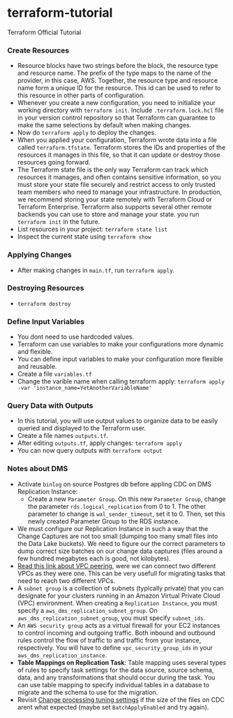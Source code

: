 # terraform-tutorial
Terraform Official Tutorial


### Create Resources
* Resource blocks have two strings before the block, the resource type and resource name. The prefix of the type maps to the name of the provider, in this case, AWS. Together, the resource type and resource name form a unique ID for the resource. This id can be used to refer to this resource in other parts of configuration.
* Whenever you create a new configuration, you need to initialize your working directory with `terraform init`. Include `.terraform.lock.hcl` file in your version control repository
so that Terraform can guarantee to make the same selections by default when making changes.
* Now do `terraform apply` to deploy the changes.
* When you applied your configuration, Terraform wrote data into a file called `terraform.tfstate`. Terraform stores the IDs and properties of the resources it manages in this file, so that it can update or destroy those resources going forward.
* The Terraform state file is the only way Terraform can track which resources it manages, and often contains sensitive information, so you must store your state file securely and restrict access to only trusted team members who need to manage your infrastructure. In production, we recommend storing your state remotely with Terraform Cloud or Terraform Enterprise. Terraform also supports several other remote backends you can use to store and manage your state.
you run `terraform init` in the future.
* List resources in your project: `terraform state list`
* Inspect the current state using `terraform show`

### Applying Changes
* After making changes in `main.tf`, run `terraform apply`.

### Destroying Resources
* `terraform destroy`


### Define Input Variables
* You dont need to use hardcoded values.
* Terraform can use variables to make your configurations more dynamic and flexible.
* You can define input variables to make your configuration more flexible and reusable.
* Create a file `variables.tf`
* Change the varible name when calling terraform apply: `terraform apply -var 'instance_name=YetAnotherVariableName'`

### Query Data with Outputs
* In this tutorial, you will use output values to organize data to be easily queried and displayed to the Terraform user.
* Create a file names `outputs.tf`.
* After editing `outputs.tf`, apply changes: `terraform apply`
* You can now query outputs with `terraform output`

### Notes about DMS
* Activate `binlog` on source Postgres db before appling CDC on DMS Replication Instance:
  * Create a new `Parameter Group`. On this new `Parameter Group`, change the parameter `rds.logical_replication` from 0 to 1. The other parameter to change is `wal_sender_timeout`, set it to 0. Then, set this newly created Parameter Group to the RDS instance.
* We must configure our Replication Instance in such a way that the Change Captures are not too small (dumping too many small files into the Data Lake buckets). We need to figure our the correct parameters to dump correct size batches on our change data captures (files around a few hundred megabytes each is good, not kilobytes).
* [Read this link about VPC peering](https://docs.aws.amazon.com/dms/latest/userguide/CHAP_ReplicationInstance.PublicPrivate.html), were we can connect two different VPCs as they were one. This can be very usefull for migrating tasks that need to reach two different VPCs.
* A `subnet group` is a collection of subnets (typically private) that you can designate for your clusters running in an Amazon Virtual Private Cloud (VPC) environment. When creating a `Replication Instance`, you must specify a `aws_dms_replication_subnet_group`. On `aws_dms_replication_subnet_group`, you must specify `subnet_ids`.
* An `AWS security group` acts as a virtual firewall for your EC2 instances to control incoming and outgoing traffic. Both inbound and outbound rules control the flow of traffic to and traffic from your instance, respectively. You will have to define `vpc_security_group_ids` in your `aws_dms_replication_instance`.
* **Table Mappings on Replication Task**: Table mapping uses several types of rules to specify task settings for the data source, source schema, data, and any transformations that should occur during the task. You can use table mapping to specify individual tables in a database to migrate and the schema to use for the migration.
* Revisit [Change processing tuning settings](https://docs.aws.amazon.com/dms/latest/userguide/CHAP_Tasks.CustomizingTasks.TaskSettings.ChangeProcessingTuning.html) if the size of the files on CDC arent what expected (maybe set `BatchApplyEnabled` and try again).